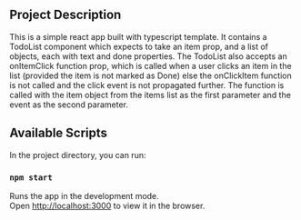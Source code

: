 ## Project Description

This is a simple react app built with typescript template.
It contains a TodoList component which expects to take an item prop, and a list of objects, each with text and done properties. The TodoList also accepts an onItemClick function prop, which is called when a user clicks an item in the list (provided the item is not marked as Done) else the onClickItem function is not called and the click event is not propagated further. 
The function is called with the item object from the items list as the first parameter and the event as the second parameter.

## Available Scripts

In the project directory, you can run:

### `npm start`

Runs the app in the development mode.\
Open [http://localhost:3000](http://localhost:3000) to view it in the browser.

